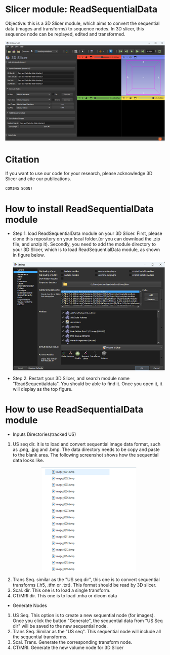 # Slicer module: ReadSequentialData
Objective: this is a 3D Slicer module, which aims to convert the sequential data (images and transforms) to sequence nodes. In 3D slicer, this sequence node can be replayed, edited and transformed.

<p align="center"><img src="imgs/layout.png" width="600px"/></p>

# Citation
If you want to use our code for your research, please acknowledge 3D Slicer and cite our publications.
```
COMING SOON!
```

# How to install ReadSequentialData module
- Step 1. load ReadSequentialData module on your 3D Slicer. First, please clone this repository on your local folder.(or you can download the .zip file, and unzip it). Secondly, you need to add the module directory to your 3D Slicer, which is to load ReadSequentialData module, as shown in figure below. <p align="center"><img src="imgs/module_installation.png" width="600px"/></p>
- Step 2. Restart your 3D Slicer, and search module name "ReadSequentialdata". You should be able to find it. Once you open it, it will display as the top figure.

# How to use ReadSequentialData module
- Inputs Directories(tracked US)
1. US seq dir. it is to load and convert sequential image data format, such as .png, .jpg and .bmp. The data directory needs to be copy and paste to the blank area. The following screenshot shows how the sequential data looks like. <p align="center"><img src="imgs/sequential_image_data.png" width="300px"/></p>
2. Trans Seq. similar as the "US seq dir", this one is to convert sequential transforms (.h5, .tfm or .txt). This format should be read by 3D slicer.
3. Scal. dir. This one is to load a single transform.
4. CT/MRI dir. This one is to load .mha or dicom data
- Generate Nodes
1. US Seq. This option is to create a new sequential node (for images). Once you click the button "Generate", the sequential data from "US Seq dir" will be saved to the new sequential node.
2. Trans Seq. Similar as the "US seq". This sequential node will include all the sequential transforms.
3. Scal. Trans. Generate the corresponding transform node.
4. CT/MRI. Generate the new volume node for 3D Slicer
